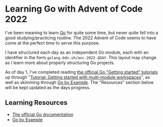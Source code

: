 # Learning Go with Advent of Code 2022

I've been meaning to learn [Go](https://go.dev) for quite some time, but never quite fell into a good studying/practicing routine. The 2022 Advent of Code seems to have come at the perfect time to serve this purpose.

I have structured each day as an independent Go module, each with an identifier in the form `golang.bdn.sh/aoc-2022-$DAY`. This layout may change as I learn more about properly structuring Go projects.

As of day 1, I've completed reading [the official Go "Getting started" tutorials](https://go.dev/doc/) up through "[Tutorial: Getting started with multi-module workspaces](https://go.dev/doc/tutorial/workspaces.html)", as well as skimming through [Go by Example](https://gobyexample.com). The "Resources" section below will be kept updated as the days progress.

## Learning Resources

- [The official Go documentation](https://go.dev/doc/)
- [Go by Example](https://gobyexample.com/)
